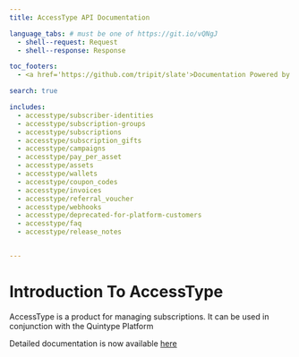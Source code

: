 ```yaml
---
title: AccessType API Documentation

language_tabs: # must be one of https://git.io/vQNgJ
  - shell--request: Request
  - shell--response: Response

toc_footers:
  - <a href='https://github.com/tripit/slate'>Documentation Powered by Slate</a>

search: true

includes:
  - accesstype/subscriber-identities
  - accesstype/subscription-groups
  - accesstype/subscriptions
  - accesstype/subscription_gifts
  - accesstype/campaigns
  - accesstype/pay_per_asset
  - accesstype/assets
  - accesstype/wallets
  - accesstype/coupon_codes
  - accesstype/invoices
  - accesstype/referral_voucher
  - accesstype/webhooks
  - accesstype/deprecated-for-platform-customers
  - accesstype/faq
  - accesstype/release_notes


---
```


# Introduction To AccessType

AccessType is a product for managing subscriptions. It can be used in conjunction with the Quintype Platform

Detailed documentation is now available [here](https://developers.quintype.com/subtype)

